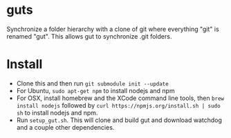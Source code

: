 guts
====

Synchronize a folder hierarchy with a clone of git where everything
"git" is renamed "gut".  This allows gut to synchronize .git folders.

Install
=======

- Clone this and then run `git submodule init --update`
- For Ubuntu, `sudo apt-get npm` to install nodejs and npm
- For OSX, install homebrew and the XCode command line tools, then
  `brew install nodejs` followed by `curl https://npmjs.org/install.sh | sudo sh`
  to install nodejs and npm.
- Run `setup_gut.sh`.  This will clone and build gut and download watchdog
  and a couple other dependencies.
